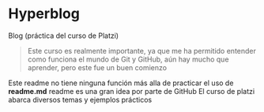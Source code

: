# Hyperblog 
Blog (práctica del curso de Platzi)
> Este curso es realmente importante, ya que me ha permitido entender como funciona el mundo de Git y GitHub, aún hay mucho que aprender, pero este fue un buen comienzo

Este readme no tiene ninguna función más alla de practicar el uso de **readme.md**
readme es una gran idea por parte de GitHub
El curso de platzi abarca diversos temas y ejemplos prácticos